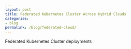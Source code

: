 ```yaml
---
layout: post
title: Federated Kubernetes Cluster Across Hybrid Clouds 
categories:
- blog
permalink: /blog/federated-cloud/
---
```


Federated Kubernetes Cluster deployments 
